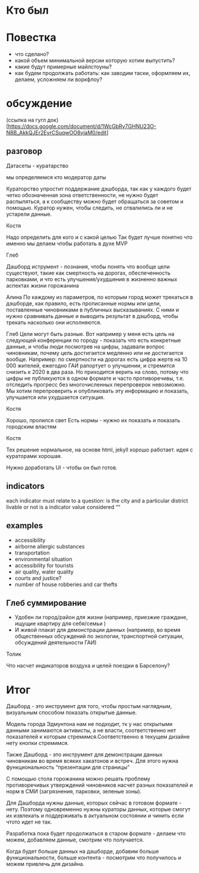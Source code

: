 # Кто был

# Повестка
* что сделано?
* какой объем минимальной версии которую хотим выпустить?
* какие будут примерные майлстоуны?
* как будем продолжать работать: как заводим таски, оформляем их, делаем, усложняем ли воркфлоу?

# обсуждение
(ссылка на гугл док)[https://docs.google.com/document/d/1WcGbRy7GHNU23O-N8B_AkkQJEr2EyrCSuqwOO8vjaM0/edit]
## разговор
Датасеты - куратарство

мы определяемся кто модератор даты

Кураторство упростит поддержание дэшборда, так как у каждого будет четко обозначенная зона ответственности, не нужно будет распыляться, а к сообществу можно будет обращаться за советом и помощью. Куратор нужен, чтобы следить, не отвалились ли и не устарели данные. 

Костя 

Надо определить для кого и с какой целью 
Так будет лучше понятно что именно мы делаем
чтобы работать в духе MVP

Глеб

Дашборд иструмент - познания, чтобы понять что вообще цели существуют, такие как смертность на дорогах, обеспеченность парковками, и что есть улучшения/ухудшения в жизненно важных аспектах жизни горожанина

Алина
По каждому из параметров, по которым город может трекаться в дэшборде, как правило, есть прописанные нормы или цели, поставленные чиновниками в публичных высказываниях. С ними и нужно сравнивать данные и выводить результат в дэшборд, чтобы трекать насколько они исполняются.

Глеб
Цели могут быть разные. Вот например у меня есть цель на следующей конференции по городу - показать что есть конкретные данные, и чтобы люди посмотрев на цифры, задавали вопрос чиновникам, почему цель достигается медленно или не достигается вообще. Например: по смертности на дорогах есть цифра жертв на 10 000 жителей, ежегодно ГАИ рапортует о улучшении, и стремится снизить к 2020 в два раза. Но приходится верить на слово, потому что цифры не публикуются в одном формате и часто противоречивы, т.е. отследить прогресс без многочисленных перепроверок невозможно. Мы хотим перепроверить и опубликовать эту информацию и показать, улучшается или ухудшается ситуация. 

Костя

Хорошо, пролился свет
Есть нормы - нужно их показать и показать городским властям

Костя

Тех решение нормальное, на основе html, jekyll хорошо работает.
идея  с кураторами хорошая. 

Нужно доработать UI - чтобы он был готов.

## indicators


each indicator must relate to a question: is the city and a particular district livable or not
is a indicator value considered ““


## examples
* accessibility
* airborne allergic substances 
* transportation 
* environmental situation
* accessibility for tourists 
* air quality, water quality
* courts and justice?
* number of house robberies and car thefts


## Глеб суммирование
* Удобен ли город/район для жизни (например, приезжие граждане, ищущие квартиру для себя/семьи )
* И живой плакат для демонстрации данных (например, во время общественных обсуждений по экологии, транспортной ситуации, обсуждений деятельности ГАИ)


Толик

Что насчет индикаторов воздуха и целей поездки в Барселону?


# Итог

Дашборд - это инструмент для того, чтобы простым наглядным, визуальным способом показать открытые данные. 

Модель города Эдмунтона нам не подходит, тк у нас открытыми данными занимаются активисты, а не власти, соответственно нет показателей к которым стремимся.Соответственно в текущем дизайне нету кнопки стремимся.

Также Дашборд - это инструмент для демонстрации данных чиновникам во время всяких хакатонов и встреч. Для этого нужна функциональность “презентации для страницы”

С помощью стола горожанина можно решать проблему противоречивых утверждений чиновников насчет разных показателей и норм в СМИ (загрязнения, парковки, зеленые зоны).

Для Дашборда нужны данные, которых сейчас в готовом формате - нету. Поэтому одновременно нужны кураторы данных, которые смогут их извлекать и поддерживать в актуальном состоянии и чинить если чтото идет не так.

Разработка пока будет продолжаться в старом формате - делаем что можем, добавляем данные, смотрим что получается.

Когда будет больше данных на дашборде, добавим больше функциональности, больше контента - посмотрим что получилось и можем привлечь для дизайна.
